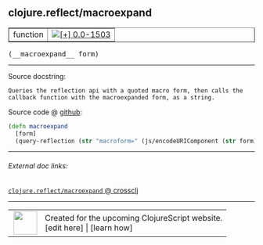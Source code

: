 ## clojure.reflect/macroexpand



 <table border="1">
<tr>
<td>function</td>
<td><a href="https://github.com/cljsinfo/cljs-api-docs/tree/0.0-1503"><img valign="middle" alt="[+] 0.0-1503" title="Added in 0.0-1503" src="https://img.shields.io/badge/+-0.0--1503-lightgrey.svg"></a> </td>
</tr>
</table>


 <samp>
(__macroexpand__ form)<br>
</samp>

---





Source docstring:

```
Queries the reflection api with a quoted macro form, then calls the
callback function with the macroexpanded form, as a string.
```


Source code @ [github](https://github.com/clojure/clojurescript/blob/r1552/src/cljs/clojure/reflect.cljs#L32-L36):

```clj
(defn macroexpand
  [form]
  (query-reflection (str "macroform=" (js/encodeURIComponent (str form))) println))
```

<!--
Repo - tag - source tree - lines:

 <pre>
clojurescript @ r1552
└── src
    └── cljs
        └── clojure
            └── <ins>[reflect.cljs:32-36](https://github.com/clojure/clojurescript/blob/r1552/src/cljs/clojure/reflect.cljs#L32-L36)</ins>
</pre>

-->

---



###### External doc links:

[`clojure.reflect/macroexpand` @ crossclj](http://crossclj.info/fun/clojure.reflect.cljs/macroexpand.html)<br>

---

 <table>
<tr><td>
<img valign="middle" align="right" width="48px" src="http://i.imgur.com/Hi20huC.png">
</td><td>
Created for the upcoming ClojureScript website.<br>
[edit here] | [learn how]
</td></tr></table>

[edit here]:https://github.com/cljsinfo/cljs-api-docs/blob/master/cljsdoc/clojure.reflect_macroexpand.cljsdoc
[learn how]:https://github.com/cljsinfo/cljs-api-docs/wiki/cljsdoc-files

<!--

This information was too distracting to show to readers, but I'll leave it
commented here since it is helpful to:

- pretty-print the data used to generate this document
- and show how to retrieve that data



The API data for this symbol:

```clj
{:ns "clojure.reflect",
 :name "macroexpand",
 :signature ["[form]"],
 :history [["+" "0.0-1503"]],
 :type "function",
 :full-name-encode "clojure.reflect_macroexpand",
 :source {:code "(defn macroexpand\n  [form]\n  (query-reflection (str \"macroform=\" (js/encodeURIComponent (str form))) println))",
          :title "Source code",
          :repo "clojurescript",
          :tag "r1552",
          :filename "src/cljs/clojure/reflect.cljs",
          :lines [32 36]},
 :full-name "clojure.reflect/macroexpand",
 :docstring "Queries the reflection api with a quoted macro form, then calls the\ncallback function with the macroexpanded form, as a string."}

```

Retrieve the API data for this symbol:

```clj
;; from Clojure REPL
(require '[clojure.edn :as edn])
(-> (slurp "https://raw.githubusercontent.com/cljsinfo/cljs-api-docs/catalog/cljs-api.edn")
    (edn/read-string)
    (get-in [:symbols "clojure.reflect/macroexpand"]))
```

-->

